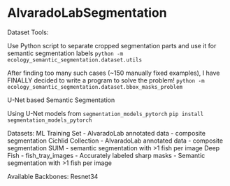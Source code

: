 # AlvaradoLabSegmentation
Dataset Tools:

Use Python script to separate cropped segmentation parts and use it for semantic segmentation labels
`python -m ecology_semantic_segmentation.dataset.utils` 

After finding too many such cases (~150 manually fixed examples), I have FINALLY decided to write a program to solve the problem!
`python -m ecology_semantic_segmentation.dataset.bbox_masks_problem`

U-Net based Semantic Segmentation

Using U-Net models from `segmentation_models_pytorch`
`
pip install segmentation_models_pytorch 
`

Datasets:
  ML Training Set - AlvaradoLab annotated data - composite segmentation
  Cichlid Collection - AlvaradoLab annotated data - composite segmentation
  SUIM - semantic segmentation with >1 fish per image
  Deep Fish - fish_tray_images - Accurately labeled sharp masks - Semantic segmentation with >1 fish per image

Available Backbones:
  Resnet34

